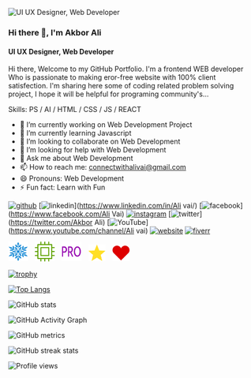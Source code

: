 ![UI UX Designer, Web Developer](https://i.postimg.cc/Wzh0prHF/web-developer-frontend-developer-graphic-designer-web-designer-akbor-ali-banner-image.jpg)
### Hi there 👋, I'm Akbor Ali
#### UI UX Designer, Web Developer
Hi there, Welcome to my GitHub Portfolio. I'm a frontend WEB developer Who is passionate to making eror-free website with 100% client satisfection. I'm sharing here some of coding related problem solving project, I hope it will be helpful for programing community's... 

Skills: PS / AI / HTML / CSS / JS / REACT

- 🔭 I’m currently working on Web Development Project 
- 🌱 I’m currently learning Javascript 
- 👯 I’m looking to collaborate on Web Development 
- 🤔 I’m looking for help with Web Development 
- 💬 Ask me about Web Development 
- 📫 How to reach me: connectwithalivai@gmail.com 
- 😄 Pronouns: Web Development 
- ⚡ Fun fact: Learn with Fun 


[<img src='https://cdn.jsdelivr.net/npm/simple-icons@3.0.1/icons/github.svg' alt='github' height='40'>](https://github.com/git-akobr)  [<img src='https://cdn.jsdelivr.net/npm/simple-icons@3.0.1/icons/linkedin.svg' alt='linkedin' height='40'>](https://www.linkedin.com/in/Ali vai/)  [<img src='https://cdn.jsdelivr.net/npm/simple-icons@3.0.1/icons/facebook.svg' alt='facebook' height='40'>](https://www.facebook.com/Ali Vai)  [<img src='https://cdn.jsdelivr.net/npm/simple-icons@3.0.1/icons/instagram.svg' alt='instagram' height='40'>](https://www.instagram.com/@connectwithalivai/)  [<img src='https://cdn.jsdelivr.net/npm/simple-icons@3.0.1/icons/twitter.svg' alt='twitter' height='40'>](https://twitter.com/Akbor Ali)  [<img src='https://cdn.jsdelivr.net/npm/simple-icons@3.0.1/icons/youtube.svg' alt='YouTube' height='40'>](https://www.youtube.com/channel/Ali vai)  [<img src='https://cdn.jsdelivr.net/npm/simple-icons@3.0.1/icons/icloud.svg' alt='website' height='40'>](https://www.freelancer.com/u/alivai1)  [<img src='https://cdn.jsdelivr.net/npm/simple-icons@3.0.1/icons/fiverr.svg' alt='fiverr' height='40'>](https://www.fiverr.com/akbor1144)  

<a href='https://archiveprogram.github.com/'><img src='https://raw.githubusercontent.com/acervenky/animated-github-badges/master/assets/acbadge.gif' width='40' height='40'></a> <a href='https://docs.github.com/en/developers'><img src='https://raw.githubusercontent.com/acervenky/animated-github-badges/master/assets/devbadge.gif' width='40' height='40'></a> <a href='https://github.com/pricing'><img src='https://raw.githubusercontent.com/acervenky/animated-github-badges/master/assets/pro.gif' width='40' height='40'></a> <a href='https://stars.github.com/'><img src='https://raw.githubusercontent.com/acervenky/animated-github-badges/master/assets/starbadge.gif' width='35' height='35'></a> <a href='https://docs.github.com/en/github/supporting-the-open-source-community-with-github-sponsors'><img src='https://raw.githubusercontent.com/acervenky/animated-github-badges/master/assets/sponsorbadge.gif' width='35' height='35'></a> 

[![trophy](https://github-profile-trophy.vercel.app/?username=git-akobr)](https://github.com/ryo-ma/github-profile-trophy)

[![Top Langs](https://github-readme-stats.vercel.app/api/top-langs/?username=git-akobr)](https://github.com/anuraghazra/github-readme-stats)

![GitHub stats](https://github-readme-stats.vercel.app/api?username=git-akobr&show_icons=true)  

![GitHub Activity Graph](https://activity-graph.herokuapp.com/graph?username=git-akobr)  

![GitHub metrics](https://metrics.lecoq.io/git-akobr)  

![GitHub streak stats](https://streak-stats.demolab.com/?user=git-akobr)  

![Profile views](https://gpvc.arturio.dev/git-akobr)  
